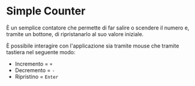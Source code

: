 # Simple Counter
È un semplice contatore che permette di far salire o scendere il numero e, tramite un bottone, di ripristanarlo al suo valore iniziale.

È possibile interagire con l'applicazione sia tramite mouse che tramite tastiera nel seguente modo:
- Incremento = `+`
- Decremento = `-`
- Ripristino = `Enter`
